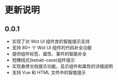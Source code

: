 # 更新说明

## 0.0.1

- 实现了对 Wot UI 组件库的智能提示支持
- 支持 80+ 个 Wot UI 组件的代码补全功能
- 提供组件标签、属性、事件的智能补全
- 短横线式(kebab-case)组件提示
- 实现悬停文档提示功能，显示组件和属性的详细说明
- 支持 Vue 和 HTML 文件中的智能提示